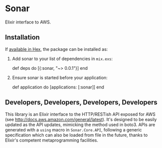 # Sonar

Elixir interface to AWS.

## Installation

If [available in Hex](https://hex.pm/docs/publish), the package can be installed as:

  1. Add sonar to your list of dependencies in `mix.exs`:

        def deps do
          [{:sonar, "~> 0.0.1"}]
        end

  2. Ensure sonar is started before your application:

        def application do
          [applications: [:sonar]]
        end

## Developers, Developers, Developers, Developers

This library is an Elixir interface to the HTTP/RESTish API exposed for AWS (see http://docs.aws.amazon.com/general/latest). It's designed to be easily updated as the API updates, mimicking the method used in boto3. APIs are generated with a `using` macro in `Sonar.Core.API`, following a generic specification which can also be loaded from file in the future, thanks to Elixir's competent metaprogramming facilities.
